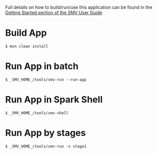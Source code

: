 
Full details on how to build/run/use this application can be found in the [Getting Started section of the SMV User Guide](https://github.com/TresAmigosSD/SMV/blob/master/docs/user/getting_started.md)

# Build App
```shell
$ mvn clean install
```

# Run App in batch
```shell
$ _SMV_HOME_/tools/smv-run --run-app
```

# Run App in Spark Shell
```shell
$ _SMV_HOME_/tools/smv-shell
```

# Run App by stages
```shell
$ _SMV_HOME_/tools/smv-run -s stage1
```
